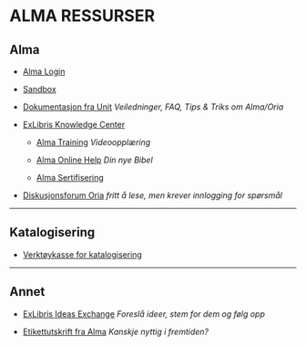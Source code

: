 # ALMA RESSURSER

## Alma
- [Alma Login](https://bibsys-ea.alma.exlibrisgroup.com/mng/action/home.do)

- [Sandbox](https://sandbox-eu.alma.exlibrisgroup.com/mng/action/home.do?mode=ajax)

- [Dokumentasjon fra Unit](https://dok.unit.no/home) _Veiledninger, FAQ, Tips & Triks om Alma/Oria_

- [ExLibris Knowledge Center](https://knowledge.exlibrisgroup.com/Alma)

  - [Alma Training](https://knowledge.exlibrisgroup.com/Alma/Training) _Videoopplæring_

  - [Alma Online Help](https://knowledge.exlibrisgroup.com/Alma/Product_Documentation/010Alma_Online_Help_(English)) _Din nye Bibel_

  - [Alma Sertifisering](https://knowledge.exlibrisgroup.com/Alma/Training/Alma_Administration_Certification)
  
- [Diskusjonsforum Oria](https://forum.bibsys.no/index.php?sid=f007d1f22e070c8db4ee24bfcafb8f15) _fritt å lese, men krever innlogging for spørsmål_


---
## Katalogisering
- [Verktøykasse for katalogisering](https://katalogisering.bibsys.no/)


---
## Annet
- [ExLibris Ideas Exchange](https://ideas.exlibrisgroup.com/) _Foreslå ideer, stem for dem og følg opp_

- [Etikettutskrift fra Alma](https://etikett.bibsys.no/etikett/) _Kanskje nyttig i fremtiden?_
